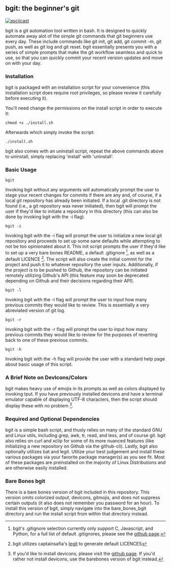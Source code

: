 ## bgit: the beginner's git

[![asciicast](https://asciinema.org/a/524975.svg)](https://asciinema.org/a/524975)

bgit is a git automation tool written in bash. It is designed to quickly automate away alot of the simple git commands that git beginners use every day. These include commands like git init, git add, git commit -m, git push, as well as git log and git reset. bgit essentially presents you with a series of simple prompts that make the git workflow seamless and quick to use, so that you can quickly commit your recent version updates and move on with your day.

### Installation

bgit is packaged with an installation script for your convenience (this installation script does require root privileges, so please review it carefully before executing it).

You'll need change the permissions on the install script in order to execute it:

`chmod +x ./install.sh`

Afterwards which simply invoke the script:

`./install.sh`

bgit also comes with an uninstall script, repeat the above commands above to uninstall, simply replacing 'install' with 'uninstall'.

### Basic Usage

`bgit`

Invoking bgit without any arguments will automatically prompt the user to stage your recent changes for commits if there are any and, of course, if a local git repository has already been initiated. If a local .git directory is not found (i.e., a git repository was never initiated), then bgit will prompt the user if they'd like to initiate a repository in this directory (this can also be done by invoking bgit with the -i flag).

`bgit -i`

Invoking bgit with the -i flag will prompt the user to initialize a new local git repository and proceeds to set up some sane defaults while attempting to not be too opinionated about it. This init script prompts the user if they'd like to set up a very bare bones README, a default .gitignore [^1], as well as a default LICENCE [^2]. The script will also create the initial commit for the project and push it to whatever repository the user inputs. Additionally, if the project is to be pushed to Github, the repository can be initiated remotely utilizing Github's API (this feature may soon be deprecated depending on Github and their decisions regarding their API).

`bgit -l`

Invoking bgit with the -l flag will prompt the user to input how many previous commits they would like to review. This is essentially a very abreviated version of git log.

`bgit -r`

Invoking bgit with the -r flag will prompt the user to input how many previous commits they would like to review for the purposes of reverting back to one of these previous commits.

`bgit -h`

Invoking bgit with the -h flag will provide the user with a standard help page about basic usage of this script.

### A Brief Note on DevIcons/Colors

bgit makes heavy use of emojis in its prompts as well as colors displayed by invoking tput. If you have previously installed devicons and have a terminal emulator capable of displaying UTF-8 characters, then the script should display these with no problem [^3].

### Required and Optional Dependencies

bgit is a simple bash script, and thusly relies on many of the standard GNU and Linux utils, including grep, awk, tr, read, and less, and of course git. bgit also relies on curl and xclip for some of its more nuanced features (like initializing a new repository on Github via the github-cli). Lastly, bgit also optionally utilizes bat and legit. Utilize your best judgement and install these various packages via your favorite package manager(s) as you see fit. Most of these packages are preinstalled on the majority of Linux Distributions and are otherwise easily installed.

### Bare Bones bgit

There is a bare bones version of bgit included in this repository. This version omits colorized output, devicons, gitmojis, and does not suppress certain outputs (it also does not remember you password for an hour). To install this version of bgit, simply navigate into the bare_bones_bgit directory and run the install script from within that directory instead.

[^1]: bgit's .gitignore selection currently only support C, Javascript, and Python, for a full list of default .gitignores, please see the [github page](https://github.com/github/gitignore).

[^2]: bgit utilizes captainsafia's [legit](https://github.com/captainsafia/legit) to generate default LICENCES

[^3]: If you'd like to install devicons, please visit the [github page](https://github.com/vorillaz/devicons). If you'd rather not install devicons, use the barebones version of bgit instead.
